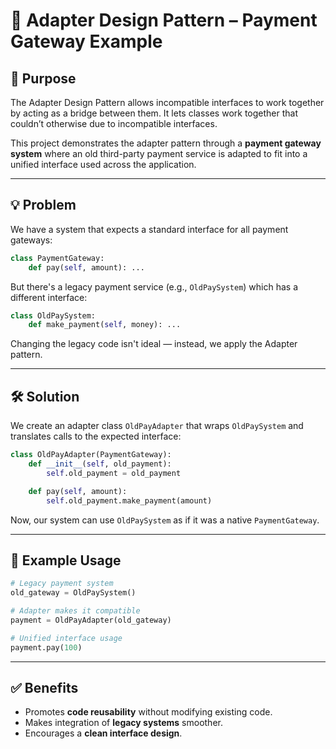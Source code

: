 # 🧩 Adapter Design Pattern – Payment Gateway Example

## 📌 Purpose

The Adapter Design Pattern allows incompatible interfaces to work together by acting as a bridge between them. It lets classes work together that couldn’t otherwise due to incompatible interfaces.

This project demonstrates the adapter pattern through a **payment gateway system** where an old third-party payment service is adapted to fit into a unified interface used across the application.

---

## 💡 Problem

We have a system that expects a standard interface for all payment gateways:

```python
class PaymentGateway:
    def pay(self, amount): ...
```

But there's a legacy payment service (e.g., `OldPaySystem`) which has a different interface:

```python
class OldPaySystem:
    def make_payment(self, money): ...
```

Changing the legacy code isn't ideal — instead, we apply the Adapter pattern.

---

## 🛠️ Solution

We create an adapter class `OldPayAdapter` that wraps `OldPaySystem` and translates calls to the expected interface:

```python
class OldPayAdapter(PaymentGateway):
    def __init__(self, old_payment):
        self.old_payment = old_payment

    def pay(self, amount):
        self.old_payment.make_payment(amount)
```

Now, our system can use `OldPaySystem` as if it was a native `PaymentGateway`.

---

## 🧪 Example Usage

```python
# Legacy payment system
old_gateway = OldPaySystem()

# Adapter makes it compatible
payment = OldPayAdapter(old_gateway)

# Unified interface usage
payment.pay(100)
```

---

## ✅ Benefits

- Promotes **code reusability** without modifying existing code.
- Makes integration of **legacy systems** smoother.
- Encourages a **clean interface design**.

